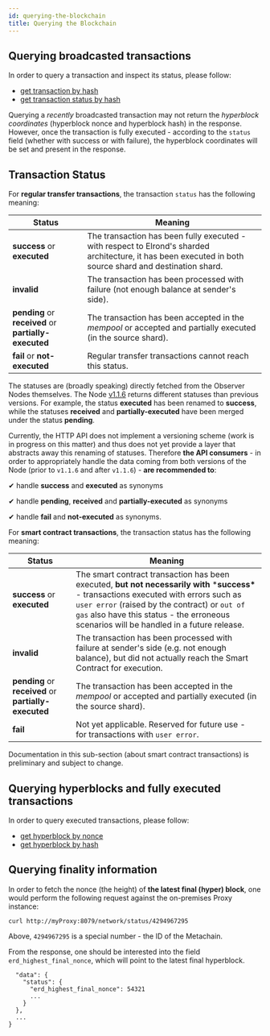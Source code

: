 ```yaml
---
id: querying-the-blockchain
title: Querying the Blockchain
---
```


## **Querying broadcasted transactions**

In order to query a transaction and inspect its status, please follow:

- [get transaction by hash](https://docs.elrond.com/tools/rest-api-overview/proxy-transactions-api#get-transaction)
- [get transaction status by hash](https://docs.elrond.com/tools/rest-api-overview/proxy-transactions-api#get-transaction-status)

Querying a *recently* broadcasted transaction may not return the *hyperblock coordinates* (hyperblock nonce and hyperblock hash) in the response. However, once the transaction is fully executed - according to the `status` field (whether with success or with failure), the hyperblock coordinates will be set and present in the response.

## **Transaction Status**

For **regular transfer transactions**, the transaction `status` has the following meaning:

| Status                                                | Meaning                                                      |
| ----------------------------------------------------- | ------------------------------------------------------------ |
| **success** or **executed**                           | The transaction has been fully executed - with respect to Elrond's sharded architecture, it has been executed in both source shard and destination shard. |
| **invalid**                                           | The transaction has been processed with failure (not enough balance at sender's side). |
| **pending** or **received** or **partially-executed** | The transaction has been accepted in the *mempool* or accepted and partially executed (in the source shard). |
| **fail** or **not-executed**                          | Regular transfer transactions cannot reach this status.      |



The statuses are (broadly speaking) directly fetched from the Observer Nodes themselves. The Node [v1.1.6](https://github.com/ElrondNetwork/elrond-go/releases/tag/v1.1.6) returns different statuses than previous versions. For example, the status **executed** has been renamed to **success**, while the statuses **received** and **partially-executed** have been merged under the status **pending**.

Currently, the HTTP API does not implement a versioning scheme (work is in progress on this matter) and thus does not yet provide a layer that abstracts away this renaming of statuses. Therefore **the API consumers** - in order to appropriately handle the data coming from both versions of the Node (prior to `v1.1.6` and after `v1.1.6`) - **are recommended to**:

✔ handle **success** and **executed** as synonyms

✔ handle **pending**, **received** and **partially-executed** as synonyms

✔ handle **fail** and **not-executed** as synonyms.

For **smart contract transactions**, the transaction status has the following meaning:

| Status                                                | Meaning                                                      |
| ----------------------------------------------------- | ------------------------------------------------------------ |
| **success** or **executed**                           | The smart contract transaction has been executed, **but not necessarily with** ***success\*** - transactions executed with errors such as `user error` (raised by the contract) or `out of gas` also have this status - the erroneous scenarios will be handled in a future release. |
| **invalid**                                           | The transaction has been processed with failure at sender's side (e.g. not enough balance), but did not actually reach the Smart Contract for execution. |
| **pending** or **received** or **partially-executed** | The transaction has been accepted in the *mempool* or accepted and partially executed (in the source shard). |
| **fail**                                              | Not yet applicable. Reserved for future use - for transactions with `user error`. |



Documentation in this sub-section (about smart contract transactions) is preliminary and subject to change.

## **Querying hyperblocks and fully executed transactions**

In order to query executed transactions, please follow:

- [get hyperblock by nonce](https://docs.elrond.com/tools/rest-api-overview/blocks#get-hyperblock-by-nonce)
- [get hyperblock by hash](https://docs.elrond.com/tools/rest-api-overview/blocks#get-hyperblock-by-hash)

## **Querying finality information**

In order to fetch the nonce (the height) of **the latest final (hyper) block**, one would perform the following request against the on-premises Proxy instance: 



```
curl http://myProxy:8079/network/status/4294967295
```

Above, `4294967295` is a special number - the ID of the Metachain.

From the response, one should be interested into the field `erd_highest_final_nonce`, which will point to the latest final hyperblock.



```
  "data": {
    "status": {
      "erd_highest_final_nonce": 54321
      ...
    }
  },
  ...
}

```